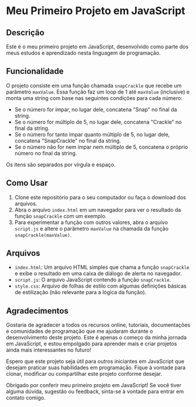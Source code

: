 # Meu Primeiro Projeto em JavaScript

## Descrição

Este é o meu primeiro projeto em JavaScript, desenvolvido como parte dos meus estudos e aprendizado nesta linguagem de programação.

## Funcionalidade

O projeto consiste em uma função chamada `snapCrackle` que recebe um parâmetro `maxValue`. Essa função faz um loop de 1 até `maxValue` (inclusive) e monta uma string com base nas seguintes condições para cada número:

- Se o número for ímpar, no lugar dele, concatena "Snap" no final da string.
- Se o número for múltiplo de 5, no lugar dele, concatena "Crackle" no final da string.
- Se o número for tanto ímpar quanto múltiplo de 5, no lugar dele, concatena "SnapCrackle" no final da string.
- Se o número não for nem ímpar nem múltiplo de 5, concatena o próprio número no final da string.

Os itens são separados por vírgula e espaço.

## Como Usar

1. Clone este repositório para o seu computador ou faça o download dos arquivos.
2. Abra o arquivo `index.html` em um navegador para ver o resultado da função `snapCrackle` com um exemplo.
3. Para experimentar a função com outros valores, abra o arquivo `script.js` e altere o parâmetro `maxValue` na chamada da função `snapCrackle(maxValue)`.

## Arquivos

- `index.html`: Um arquivo HTML simples que chama a função `snapCrackle` e exibe o resultado em uma caixa de diálogo de alerta no navegador.
- `script.js`: O arquivo JavaScript contendo a função `snapCrackle`.
- `style.css`: Arquivo de folhas de estilo com algumas definições básicas de estilização (não relevante para a lógica da função).

## Agradecimentos

Gostaria de agradecer a todos os recursos online, tutoriais, documentações e comunidades de programação que me ajudaram durante o desenvolvimento deste projeto. Este é apenas o começo da minha jornada em JavaScript, e estou empolgado para aprender mais e criar projetos ainda mais interessantes no futuro!

Espero que este projeto seja útil para outros iniciantes em JavaScript que desejam praticar suas habilidades em programação. Fique à vontade para clonar, modificar ou compartilhar este projeto conforme desejar.

Obrigado por conferir meu primeiro projeto em JavaScript! Se você tiver alguma dúvida, sugestão ou feedback, sinta-se à vontade para entrar em contato comigo.
